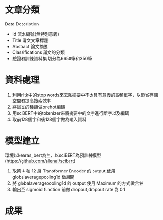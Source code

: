 # 文章分類
Data Description
* Id
    流水編號(無特別意義)
* Title
    論文文章標題
* Abstract
    論文摘要
* Classifications
    論文的分類
* 驗證和訓練資料集
  切分為6650筆和350筆
# 資料處理
  1. 利用nltk中的stop words來去除摘要中不太具有意義的高頻單字，以節省存儲空間和提高搜索效率
  2. 將論文的種類做onehot編碼
  3. 用sciBERT中的tokenizer來將摘要中的文字進行斷字以及編碼
  4. 取前128個字和後128個字做為輸入資料
# 模型建立
環境以kearas_bert為主，以sciBERT為預訓練模型(https://github.com/allenai/scibert)

1. 取第 4 和 12 層 Transformer Encoder 的 output,使用 globalaveragepooling1d 做展開
2. 將 globalaveragepooling1d 的 output 使用 Maximum 的方式做合併
3. 輸出至 sigmoid function 前做 dropout,dropout rate 為 0.1
# 成果
